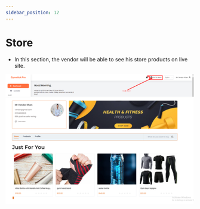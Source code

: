 ```yaml
---
sidebar_position: 12
---
```


# Store

- In this section, the vendor will be able to see his store products on live site.

![store](./img/s.png)
![store](./img/s1.png)